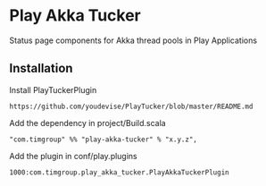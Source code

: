 Play Akka Tucker
==================

Status page components for Akka thread pools in Play Applications

Installation
------------

Install PlayTuckerPlugin

    https://github.com/youdevise/PlayTucker/blob/master/README.md

Add the dependency in project/Build.scala

    "com.timgroup" %% "play-akka-tucker" % "x.y.z",

Add the plugin in conf/play.plugins

    1000:com.timgroup.play_akka_tucker.PlayAkkaTuckerPlugin
